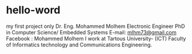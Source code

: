 # hello-word
my first project only
Dr. Eng. Mohammed Molhem
Electronic Engineer
PhD in Computer Science/ Embedded Systems
E-mail: mlhm73@gmail.com
Facebook : Mohammed Molhem
I work at Tartous University- (ICT) Faculty of Informatics technology and Communications Engineering.
